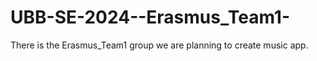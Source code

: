 # UBB-SE-2024--Erasmus_Team1-
There is the Erasmus_Team1 group we are planning to create music app.
